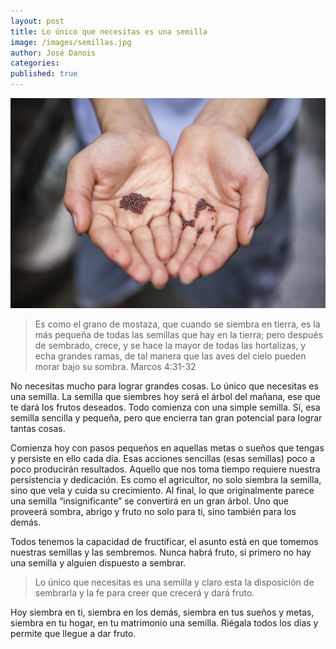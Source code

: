 ```yaml
---
layout: post
title: Lo único que necesitas es una semilla
image: /images/semillas.jpg
author: José Danois
categories: 
published: true
---
```


![Semillas](/images/semillas.jpg)
>Es como el grano de mostaza, que cuando se siembra en tierra, es la más pequeña de todas las semillas que hay en la tierra; pero después de sembrado, crece, y se hace la mayor de todas las hortalizas, y echa grandes ramas, de tal manera que las aves del cielo pueden morar bajo su sombra. Marcos 4:31-32

No necesitas mucho para lograr grandes cosas. Lo único que necesitas es una semilla. La semilla que siembres hoy será el árbol del mañana, ese que te dará los frutos deseados. Todo comienza con una simple semilla. Sí, esa semilla sencilla y pequeña, pero que encierra tan gran potencial para lograr tantas cosas.

Comienza hoy con pasos pequeños en aquellas metas o sueños que tengas y persiste en ello cada día. Esas acciones sencillas (esas semillas) poco a poco producirán resultados. Aquello que nos toma tiempo requiere nuestra persistencia y dedicación. Es como el agricultor, no solo siembra la semilla, sino que vela y cuida su crecimiento. Al final, lo que originalmente parece una semilla “insignificante” se convertirá en un gran árbol. Uno que proveerá sombra, abrigo y fruto no solo para ti, sino también para los demás.

Todos tenemos la capacidad de fructificar, el asunto está en que tomemos nuestras semillas y las sembremos. Nunca habrá fruto, si primero no hay una semilla y alguien dispuesto a sembrar.

>Lo único que necesitas es una semilla y claro esta la disposición de sembrarla y la fe para creer que crecerá y dará fruto.

Hoy siembra en ti, siembra en los demás, siembra en tus sueños y metas, siembra en tu hogar, en tu matrimonio una semilla. Riégala todos los días y permite que llegue a dar fruto.
